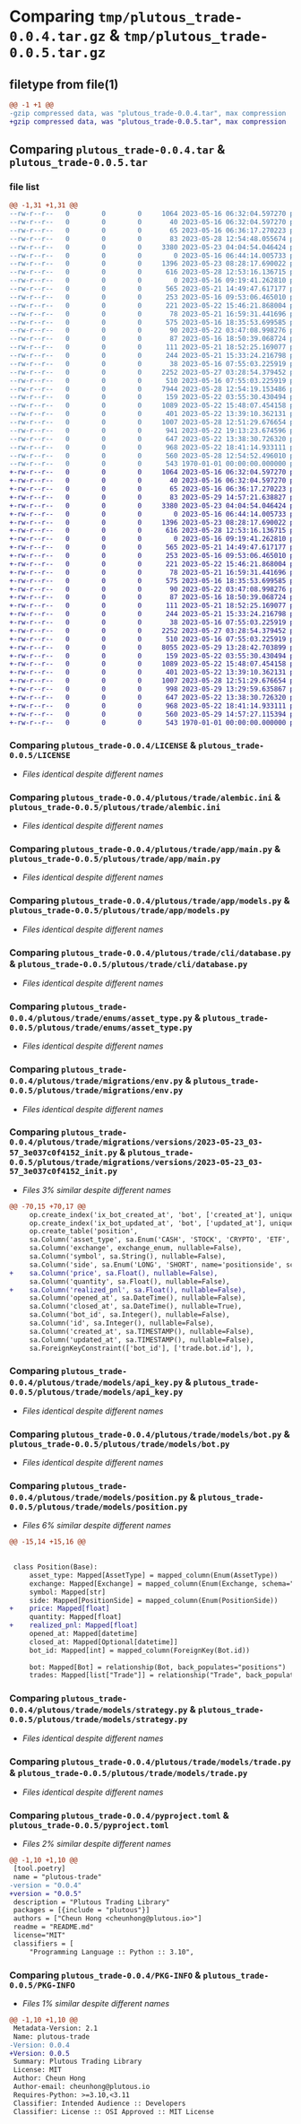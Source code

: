 # Comparing `tmp/plutous_trade-0.0.4.tar.gz` & `tmp/plutous_trade-0.0.5.tar.gz`

## filetype from file(1)

```diff
@@ -1 +1 @@
-gzip compressed data, was "plutous_trade-0.0.4.tar", max compression
+gzip compressed data, was "plutous_trade-0.0.5.tar", max compression
```

## Comparing `plutous_trade-0.0.4.tar` & `plutous_trade-0.0.5.tar`

### file list

```diff
@@ -1,31 +1,31 @@
--rw-r--r--   0        0        0     1064 2023-05-16 06:32:04.597270 plutous_trade-0.0.4/LICENSE
--rw-r--r--   0        0        0       40 2023-05-16 06:32:04.597270 plutous_trade-0.0.4/README.md
--rw-r--r--   0        0        0       65 2023-05-16 06:36:17.270223 plutous_trade-0.0.4/plutous/__init__.py
--rw-r--r--   0        0        0       83 2023-05-28 12:54:48.055674 plutous_trade-0.0.4/plutous/trade/__init__.py
--rw-r--r--   0        0        0     3380 2023-05-23 04:04:54.046424 plutous_trade-0.0.4/plutous/trade/alembic.ini
--rw-r--r--   0        0        0        0 2023-05-16 06:44:14.005733 plutous_trade-0.0.4/plutous/trade/app/__init__.py
--rw-r--r--   0        0        0     1396 2023-05-23 08:28:17.690022 plutous_trade-0.0.4/plutous/trade/app/main.py
--rw-r--r--   0        0        0      616 2023-05-28 12:53:16.136715 plutous_trade-0.0.4/plutous/trade/app/models.py
--rw-r--r--   0        0        0        0 2023-05-16 09:19:41.262810 plutous_trade-0.0.4/plutous/trade/cli/__init__.py
--rw-r--r--   0        0        0      565 2023-05-21 14:49:47.617177 plutous_trade-0.0.4/plutous/trade/cli/database.py
--rw-r--r--   0        0        0      253 2023-05-16 09:53:06.465010 plutous_trade-0.0.4/plutous/trade/cli/main.py
--rw-r--r--   0        0        0      221 2023-05-22 15:46:21.868004 plutous_trade-0.0.4/plutous/trade/enums/__init__.py
--rw-r--r--   0        0        0       78 2023-05-21 16:59:31.441696 plutous_trade-0.0.4/plutous/trade/enums/action.py
--rw-r--r--   0        0        0      575 2023-05-16 18:35:53.699585 plutous_trade-0.0.4/plutous/trade/enums/asset_type.py
--rw-r--r--   0        0        0       90 2023-05-22 03:47:08.998276 plutous_trade-0.0.4/plutous/trade/enums/bot_type.py
--rw-r--r--   0        0        0       87 2023-05-16 18:50:39.068724 plutous_trade-0.0.4/plutous/trade/enums/position_side.py
--rw-r--r--   0        0        0      111 2023-05-21 18:52:25.169077 plutous_trade-0.0.4/plutous/trade/enums/strategy_direction.py
--rw-r--r--   0        0        0      244 2023-05-21 15:33:24.216798 plutous_trade-0.0.4/plutous/trade/enums/strategy_type.py
--rw-r--r--   0        0        0       38 2023-05-16 07:55:03.225919 plutous_trade-0.0.4/plutous/trade/migrations/README
--rw-r--r--   0        0        0     2252 2023-05-27 03:28:54.379452 plutous_trade-0.0.4/plutous/trade/migrations/env.py
--rw-r--r--   0        0        0      510 2023-05-16 07:55:03.225919 plutous_trade-0.0.4/plutous/trade/migrations/script.py.mako
--rw-r--r--   0        0        0     7944 2023-05-28 12:54:19.153486 plutous_trade-0.0.4/plutous/trade/migrations/versions/2023-05-23_03-57_3e037c0f4152_init.py
--rw-r--r--   0        0        0      159 2023-05-22 03:55:30.430494 plutous_trade-0.0.4/plutous/trade/models/__init__.py
--rw-r--r--   0        0        0     1089 2023-05-22 15:48:07.454158 plutous_trade-0.0.4/plutous/trade/models/api_key.py
--rw-r--r--   0        0        0      401 2023-05-22 13:39:10.362131 plutous_trade-0.0.4/plutous/trade/models/base.py
--rw-r--r--   0        0        0     1007 2023-05-28 12:51:29.676654 plutous_trade-0.0.4/plutous/trade/models/bot.py
--rw-r--r--   0        0        0      941 2023-05-22 19:13:23.674596 plutous_trade-0.0.4/plutous/trade/models/position.py
--rw-r--r--   0        0        0      647 2023-05-22 13:38:30.726320 plutous_trade-0.0.4/plutous/trade/models/strategy.py
--rw-r--r--   0        0        0      968 2023-05-22 18:41:14.933111 plutous_trade-0.0.4/plutous/trade/models/trade.py
--rw-r--r--   0        0        0      560 2023-05-28 12:54:52.496010 plutous_trade-0.0.4/pyproject.toml
--rw-r--r--   0        0        0      543 1970-01-01 00:00:00.000000 plutous_trade-0.0.4/PKG-INFO
+-rw-r--r--   0        0        0     1064 2023-05-16 06:32:04.597270 plutous_trade-0.0.5/LICENSE
+-rw-r--r--   0        0        0       40 2023-05-16 06:32:04.597270 plutous_trade-0.0.5/README.md
+-rw-r--r--   0        0        0       65 2023-05-16 06:36:17.270223 plutous_trade-0.0.5/plutous/__init__.py
+-rw-r--r--   0        0        0       83 2023-05-29 14:57:21.638827 plutous_trade-0.0.5/plutous/trade/__init__.py
+-rw-r--r--   0        0        0     3380 2023-05-23 04:04:54.046424 plutous_trade-0.0.5/plutous/trade/alembic.ini
+-rw-r--r--   0        0        0        0 2023-05-16 06:44:14.005733 plutous_trade-0.0.5/plutous/trade/app/__init__.py
+-rw-r--r--   0        0        0     1396 2023-05-23 08:28:17.690022 plutous_trade-0.0.5/plutous/trade/app/main.py
+-rw-r--r--   0        0        0      616 2023-05-28 12:53:16.136715 plutous_trade-0.0.5/plutous/trade/app/models.py
+-rw-r--r--   0        0        0        0 2023-05-16 09:19:41.262810 plutous_trade-0.0.5/plutous/trade/cli/__init__.py
+-rw-r--r--   0        0        0      565 2023-05-21 14:49:47.617177 plutous_trade-0.0.5/plutous/trade/cli/database.py
+-rw-r--r--   0        0        0      253 2023-05-16 09:53:06.465010 plutous_trade-0.0.5/plutous/trade/cli/main.py
+-rw-r--r--   0        0        0      221 2023-05-22 15:46:21.868004 plutous_trade-0.0.5/plutous/trade/enums/__init__.py
+-rw-r--r--   0        0        0       78 2023-05-21 16:59:31.441696 plutous_trade-0.0.5/plutous/trade/enums/action.py
+-rw-r--r--   0        0        0      575 2023-05-16 18:35:53.699585 plutous_trade-0.0.5/plutous/trade/enums/asset_type.py
+-rw-r--r--   0        0        0       90 2023-05-22 03:47:08.998276 plutous_trade-0.0.5/plutous/trade/enums/bot_type.py
+-rw-r--r--   0        0        0       87 2023-05-16 18:50:39.068724 plutous_trade-0.0.5/plutous/trade/enums/position_side.py
+-rw-r--r--   0        0        0      111 2023-05-21 18:52:25.169077 plutous_trade-0.0.5/plutous/trade/enums/strategy_direction.py
+-rw-r--r--   0        0        0      244 2023-05-21 15:33:24.216798 plutous_trade-0.0.5/plutous/trade/enums/strategy_type.py
+-rw-r--r--   0        0        0       38 2023-05-16 07:55:03.225919 plutous_trade-0.0.5/plutous/trade/migrations/README
+-rw-r--r--   0        0        0     2252 2023-05-27 03:28:54.379452 plutous_trade-0.0.5/plutous/trade/migrations/env.py
+-rw-r--r--   0        0        0      510 2023-05-16 07:55:03.225919 plutous_trade-0.0.5/plutous/trade/migrations/script.py.mako
+-rw-r--r--   0        0        0     8055 2023-05-29 13:28:42.703899 plutous_trade-0.0.5/plutous/trade/migrations/versions/2023-05-23_03-57_3e037c0f4152_init.py
+-rw-r--r--   0        0        0      159 2023-05-22 03:55:30.430494 plutous_trade-0.0.5/plutous/trade/models/__init__.py
+-rw-r--r--   0        0        0     1089 2023-05-22 15:48:07.454158 plutous_trade-0.0.5/plutous/trade/models/api_key.py
+-rw-r--r--   0        0        0      401 2023-05-22 13:39:10.362131 plutous_trade-0.0.5/plutous/trade/models/base.py
+-rw-r--r--   0        0        0     1007 2023-05-28 12:51:29.676654 plutous_trade-0.0.5/plutous/trade/models/bot.py
+-rw-r--r--   0        0        0      998 2023-05-29 13:29:59.635867 plutous_trade-0.0.5/plutous/trade/models/position.py
+-rw-r--r--   0        0        0      647 2023-05-22 13:38:30.726320 plutous_trade-0.0.5/plutous/trade/models/strategy.py
+-rw-r--r--   0        0        0      968 2023-05-22 18:41:14.933111 plutous_trade-0.0.5/plutous/trade/models/trade.py
+-rw-r--r--   0        0        0      560 2023-05-29 14:57:27.115394 plutous_trade-0.0.5/pyproject.toml
+-rw-r--r--   0        0        0      543 1970-01-01 00:00:00.000000 plutous_trade-0.0.5/PKG-INFO
```

### Comparing `plutous_trade-0.0.4/LICENSE` & `plutous_trade-0.0.5/LICENSE`

 * *Files identical despite different names*

### Comparing `plutous_trade-0.0.4/plutous/trade/alembic.ini` & `plutous_trade-0.0.5/plutous/trade/alembic.ini`

 * *Files identical despite different names*

### Comparing `plutous_trade-0.0.4/plutous/trade/app/main.py` & `plutous_trade-0.0.5/plutous/trade/app/main.py`

 * *Files identical despite different names*

### Comparing `plutous_trade-0.0.4/plutous/trade/app/models.py` & `plutous_trade-0.0.5/plutous/trade/app/models.py`

 * *Files identical despite different names*

### Comparing `plutous_trade-0.0.4/plutous/trade/cli/database.py` & `plutous_trade-0.0.5/plutous/trade/cli/database.py`

 * *Files identical despite different names*

### Comparing `plutous_trade-0.0.4/plutous/trade/enums/asset_type.py` & `plutous_trade-0.0.5/plutous/trade/enums/asset_type.py`

 * *Files identical despite different names*

### Comparing `plutous_trade-0.0.4/plutous/trade/migrations/env.py` & `plutous_trade-0.0.5/plutous/trade/migrations/env.py`

 * *Files identical despite different names*

### Comparing `plutous_trade-0.0.4/plutous/trade/migrations/versions/2023-05-23_03-57_3e037c0f4152_init.py` & `plutous_trade-0.0.5/plutous/trade/migrations/versions/2023-05-23_03-57_3e037c0f4152_init.py`

 * *Files 3% similar despite different names*

```diff
@@ -70,15 +70,17 @@
     op.create_index('ix_bot_created_at', 'bot', ['created_at'], unique=False, schema='trade')
     op.create_index('ix_bot_updated_at', 'bot', ['updated_at'], unique=False, schema='trade')
     op.create_table('position',
     sa.Column('asset_type', sa.Enum('CASH', 'STOCK', 'CRYPTO', 'ETF', 'FUND', 'PROPERTY', 'COMMODITY', 'NFT', 'STOCK_FUTURES', 'STOCK_OPTION', 'COMMODITY_FUTURES', 'COMMODITY_OPTION', 'CRYPTO_FUTURES', 'CRYPTO_INVERSE_FUTURES', 'CRYPTO_OPTION', 'CRYPTO_PERP', 'CRYPTO_INVERSE_PERP', name='assettype', schema='trade'), nullable=False),
     sa.Column('exchange', exchange_enum, nullable=False),
     sa.Column('symbol', sa.String(), nullable=False),
     sa.Column('side', sa.Enum('LONG', 'SHORT', name='positionside', schema='trade'), nullable=False),
+    sa.Column('price', sa.Float(), nullable=False),
     sa.Column('quantity', sa.Float(), nullable=False),
+    sa.Column('realized_pnl', sa.Float(), nullable=False),
     sa.Column('opened_at', sa.DateTime(), nullable=False),
     sa.Column('closed_at', sa.DateTime(), nullable=True),
     sa.Column('bot_id', sa.Integer(), nullable=False),
     sa.Column('id', sa.Integer(), nullable=False),
     sa.Column('created_at', sa.TIMESTAMP(), nullable=False),
     sa.Column('updated_at', sa.TIMESTAMP(), nullable=False),
     sa.ForeignKeyConstraint(['bot_id'], ['trade.bot.id'], ),
```

### Comparing `plutous_trade-0.0.4/plutous/trade/models/api_key.py` & `plutous_trade-0.0.5/plutous/trade/models/api_key.py`

 * *Files identical despite different names*

### Comparing `plutous_trade-0.0.4/plutous/trade/models/bot.py` & `plutous_trade-0.0.5/plutous/trade/models/bot.py`

 * *Files identical despite different names*

### Comparing `plutous_trade-0.0.4/plutous/trade/models/position.py` & `plutous_trade-0.0.5/plutous/trade/models/position.py`

 * *Files 6% similar despite different names*

```diff
@@ -15,14 +15,16 @@
 
 
 class Position(Base):
     asset_type: Mapped[AssetType] = mapped_column(Enum(AssetType))
     exchange: Mapped[Exchange] = mapped_column(Enum(Exchange, schema="public"))
     symbol: Mapped[str]
     side: Mapped[PositionSide] = mapped_column(Enum(PositionSide))
+    price: Mapped[float]
     quantity: Mapped[float]
+    realized_pnl: Mapped[float]
     opened_at: Mapped[datetime]
     closed_at: Mapped[Optional[datetime]]
     bot_id: Mapped[int] = mapped_column(ForeignKey(Bot.id))
 
     bot: Mapped[Bot] = relationship(Bot, back_populates="positions")
     trades: Mapped[list["Trade"]] = relationship("Trade", back_populates="position")
```

### Comparing `plutous_trade-0.0.4/plutous/trade/models/strategy.py` & `plutous_trade-0.0.5/plutous/trade/models/strategy.py`

 * *Files identical despite different names*

### Comparing `plutous_trade-0.0.4/plutous/trade/models/trade.py` & `plutous_trade-0.0.5/plutous/trade/models/trade.py`

 * *Files identical despite different names*

### Comparing `plutous_trade-0.0.4/pyproject.toml` & `plutous_trade-0.0.5/pyproject.toml`

 * *Files 2% similar despite different names*

```diff
@@ -1,10 +1,10 @@
 [tool.poetry]
 name = "plutous-trade"
-version = "0.0.4"
+version = "0.0.5"
 description = "Plutous Trading Library"
 packages = [{include = "plutous"}]
 authors = ["Cheun Hong <cheunhong@plutous.io>"]
 readme = "README.md"
 license="MIT"
 classifiers = [
     "Programming Language :: Python :: 3.10",
```

### Comparing `plutous_trade-0.0.4/PKG-INFO` & `plutous_trade-0.0.5/PKG-INFO`

 * *Files 1% similar despite different names*

```diff
@@ -1,10 +1,10 @@
 Metadata-Version: 2.1
 Name: plutous-trade
-Version: 0.0.4
+Version: 0.0.5
 Summary: Plutous Trading Library
 License: MIT
 Author: Cheun Hong
 Author-email: cheunhong@plutous.io
 Requires-Python: >=3.10,<3.11
 Classifier: Intended Audience :: Developers
 Classifier: License :: OSI Approved :: MIT License
```

